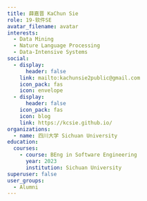 ```yaml
---
title: 薛嘉晋 KaChun Sie
role: 19-软件SE
avatar_filename: avatar
interests:
  - Data Mining
  - Nature Language Processing
  - Data-Intensive Systems
social:
  - display:
      header: false
    link: mailto:kachunsie2public@gmail.com
    icon_pack: fas
    icon: envelope
  - display:
      header: false
    icon_pack: fas
    icon: blog
    link: https://kcsie.github.io/
organizations:
  - name: 四川大学 Sichuan University
education:
  courses:
    - course: BEng in Software Engineering
      year: 2023
      institution: Sichuan University
superuser: false
user_groups:
  - Alumni
---
```

